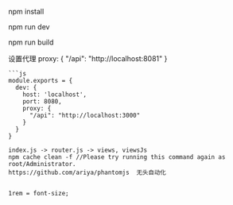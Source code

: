 npm install

npm run dev

npm run build

设置代理
proxy: {
  "/api": "http://localhost:8081"
}
```
```js
module.exports = {
  dev: {
    host: 'localhost',
    port: 8080,
    proxy: {
      "/api": "http://localhost:3000"
    }
  }
}
```
```
index.js -> router.js -> views, viewsJs
npm cache clean -f //Please try running this command again as root/Administrator.
https://github.com/ariya/phantomjs  无头自动化


1rem = font-size;
